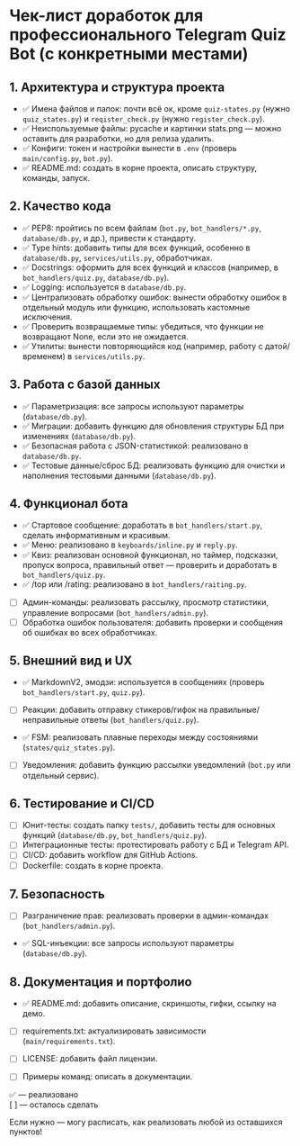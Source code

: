 
# Чек-лист доработок для профессионального Telegram Quiz Bot (с конкретными местами)

## 1. Архитектура и структура проекта

- ✅ Имена файлов и папок: почти всё ок, кроме `quiz-states.py` (нужно `quiz_states.py`) и `reqister_check.py` (нужно `register_check.py`).
- ✅ Неиспользуемые файлы: pycache и картинки stats.png — можно оставить для разработки, но для релиза удалить.
- ✅ Конфиги: токен и настройки вынести в `.env` (проверь `main/config.py`, `bot.py`).
- ✅ README.md: создать в корне проекта, описать структуру, команды, запуск.

## 2. Качество кода

- ✅ PEP8: пройтись по всем файлам (`bot.py`, `bot_handlers/*.py`, `database/db.py`, и др.), привести к стандарту.
- ✅ Type hints: добавить типы для всех функций, особенно в `database/db.py`, `services/utils.py`, обработчиках.
- ✅ Docstrings: оформить для всех функций и классов (например, в `bot_handlers/quiz.py`, `database/db.py`).
- ✅ Logging: используется в `database/db.py`.
- ✅ Централизовать обработку ошибок: вынести обработку ошибок в отдельный модуль или функцию, использовать кастомные исключения.
- ✅ Проверить возвращаемые типы: убедиться, что функции не возвращают None, если это не ожидается.
- ✅ Утилиты: вынести повторяющийся код (например, работу с датой/временем) в `services/utils.py`.

## 3. Работа с базой данных

- ✅ Параметризация: все запросы используют параметры (`database/db.py`).
- ✅ Миграции: добавить функцию для обновления структуры БД при изменениях (`database/db.py`).
- ✅ Безопасная работа с JSON-статистикой: реализовано в `database/db.py`.
- ✅ Тестовые данные/сброс БД: реализовать функцию для очистки и наполнения тестовыми данными (`database/db.py`).

## 4. Функционал бота

- ✅ Стартовое сообщение: доработать в `bot_handlers/start.py`, сделать информативным и красивым.
- ✅ Меню: реализовано в `keyboards/inline.py` и `reply.py`.
- ✅ Квиз: реализован основной функционал, но таймер, подсказки, пропуск вопроса, правильный ответ — проверить и доработать в `bot_handlers/quiz.py`.
- ✅ /top или /rating: реализовано в `bot_handlers/raiting.py`.
- [ ] Админ-команды: реализовать рассылку, просмотр статистики, управление вопросами (`bot_handlers/admin.py`).
- [ ] Обработка ошибок пользователя: добавить проверки и сообщения об ошибках во всех обработчиках.

## 5. Внешний вид и UX

- ✅ MarkdownV2, эмодзи: используется в сообщениях (проверь `bot_handlers/start.py`, `quiz.py`).
- [ ] Реакции: добавить отправку стикеров/гифок на правильные/неправильные ответы (`bot_handlers/quiz.py`).
- ✅ FSM: реализовать плавные переходы между состояниями (`states/quiz_states.py`).
- [ ] Уведомления: добавить функцию рассылки уведомлений (`bot.py` или отдельный сервис).

## 6. Тестирование и CI/CD

- [ ] Юнит-тесты: создать папку `tests/`, добавить тесты для основных функций (`database/db.py`, `bot_handlers/quiz.py`).
- [ ] Интеграционные тесты: протестировать работу с БД и Telegram API.
- [ ] CI/CD: добавить workflow для GitHub Actions.
- [ ] Dockerfile: создать в корне проекта.

## 7. Безопасность

- [ ] Разграничение прав: реализовать проверки в админ-командах (`bot_handlers/admin.py`).
- ✅ SQL-инъекции: все запросы используют параметры (`database/db.py`).

## 8. Документация и портфолио

- ✅ README.md: добавить описание, скриншоты, гифки, ссылку на демо.
- [ ] requirements.txt: актуализировать зависимости (`main/requirements.txt`).
- [ ] LICENSE: добавить файл лицензии.
- [ ] Примеры команд: описать в документации.



✅ — реализовано  
[ ] — осталось сделать

Если нужно — могу расписать, как реализовать любой из оставшихся пунктов!